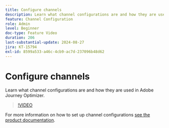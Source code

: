 ```yaml
---
title: Configure channels
description: Learn what channel configurations are and how they are used in Adobe Journey Optimizer.
feature: Channel Configuration
role: Admin
level: Beginner
doc-type: Feature Video
duration: 206
last-substantial-update: 2024-08-27
jira: KT-15794
exl-id: 8599a533-a46c-4cb9-ac7d-237096b48d62
---
```

# Configure channels

Learn what channel configurations are and how they are used in Adobe Journey Optimizer.

>[!VIDEO](https://video.tv.adobe.com/v/3433124/?learn=on)

For more information on how to set up channel configurations [see the product documentation](https://experienceleague.adobe.com/en/docs/journey-optimizer/using/configuration/channel-surfaces#set-up-channel-surfaces).
